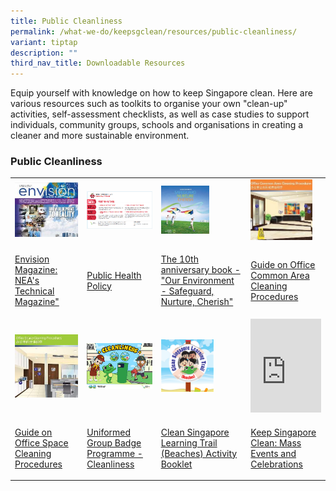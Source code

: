 ```yaml
---
title: Public Cleanliness
permalink: /what-we-do/keepsgclean/resources/public-cleanliness/
variant: tiptap
description: ""
third_nav_title: Downloadable Resources
---
```

<p>Equip yourself with knowledge on how to keep Singapore clean. Here are
various resources such as toolkits to organise your own "clean-up" activities,
self-assessment checklists, as well as case studies to support individuals,
community groups, schools and organisations in creating a cleaner and more
sustainable environment.</p>
<h3>Public Cleanliness</h3>
<table style="minWidth: 100px">
<colgroup>
<col>
<col>
<col>
<col>
</colgroup>
<tbody>
<tr>
<td rowspan="1" colspan="1">
<div class="isomer-image-wrapper">
<img style="width: 100%" height="auto" width="100%" alt="Envision Magazine" src="/images/Keep SG Clean/Downloadable Resources/05_envision_tmb_thumb200.jpg">
</div>
</td>
<td rowspan="1" colspan="1">
<div class="isomer-image-wrapper">
<img style="width: 100%" height="auto" width="100%" alt="Public Health Policy" src="/images/Keep SG Clean/Downloadable Resources/public_health_policy_tmb_thumb200.png">
</div>
</td>
<td rowspan="1" colspan="1">
<div class="isomer-image-wrapper">
<img style="width: 60%;" height="auto" width="100%" alt="04.-10-Anniversary-book" src="/images/Keep SG Clean/Downloadable Resources/04__10_anniversary_book_tmb_thumb200.jpg">
</div>
</td>
<td rowspan="1" colspan="1">
<div class="isomer-image-wrapper">
<img style="width: 88%;" height="auto" width="100%" alt="Office-common-area-cleaning-procedures" src="/images/Keep SG Clean/Downloadable Resources/86_office_common_area_cleaning_procedures_tmb_thumb200.jpg">
</div>
</td>
</tr>
<tr>
<td rowspan="1" colspan="1">
<p><a href="https://www.nea.gov.sg/corporate-functions/resources/publications/books-journals-and-magazines/envision" rel="noopener noreferrer nofollow" target="_blank">Envision Magazine: NEA's Technical Magazine"</a>
</p>
</td>
<td rowspan="1" colspan="1">
<p><a href="https://www.mewr.gov.sg/policy/caring-for-public-health" rel="noopener noreferrer nofollow" target="_blank">Public Health Policy</a>
</p>
</td>
<td rowspan="1" colspan="1">
<p><a href="https://www.nea.gov.sg/corporate-functions/resources/publications/books-journals-and-magazines/10th-anniversary-book" rel="noopener noreferrer nofollow" target="_blank">The 10th anniversary book - "Our Environment - Safeguard, Nurture, Cherish"</a>
</p>
</td>
<td rowspan="1" colspan="1">
<p><a href="https://www.nea.gov.sg/our-services/public-cleanliness/cleaning-industry/cleaning-industry" rel="noopener noreferrer nofollow" target="_blank">Guide on Office Common Area Cleaning Procedures</a>
</p>
</td>
</tr>
<tr>
<td rowspan="1" colspan="1">
<div class="isomer-image-wrapper">
<img style="width: 100%" height="auto" width="100%" alt="85.Office-Space-Cleaning" src="/images/Keep SG Clean/Downloadable Resources/85_office_space_cleaning_tmb_thumb200.jpg">
</div>
</td>
<td rowspan="1" colspan="1">
<div class="isomer-image-wrapper">
<img style="width: 100%" height="auto" width="100%" alt="Cleanliness - UG" src="/images/Keep SG Clean/Downloadable Resources/cleanliness___ug_tmb_thumb200.png">
</div>
</td>
<td rowspan="1" colspan="1">
<div class="isomer-image-wrapper">
<img style="width: 65%;" height="auto" width="100%" alt="CSLT" src="/images/Keep SG Clean/Downloadable Resources/cslt_e8f33636_72f2_485a_8cde_ece2a0cff7ef_tmb_thumb200.png">
</div>
</td>
<td rowspan="1" colspan="1">
<div class="iframe-wrapper">
<iframe height="150" width="100%" allowfullscreen="true" frameborder="0" src="https://www.youtube.com/embed/Kh21FT4jkyM?list=PLYekcPPnJa8aKlyQtWzGZeCzy3Xt1VDhR"></iframe>
</div>
</td>
</tr>
<tr>
<td rowspan="1" colspan="1">
<p><a href="https://www.nea.gov.sg/our-services/public-cleanliness/cleaning-industry/cleaning-industry" rel="noopener noreferrer nofollow" target="_blank"><u>Guide on Office Space Cleaning Procedures</u></a>
</p>
</td>
<td rowspan="1" colspan="1">
<p><a href="https://www.nea.gov.sg/docs/default-source/cgs/cleanliness---ug-badge.pdf" rel="noopener noreferrer nofollow" target="_blank">Uniformed Group Badge Programme - Cleanliness</a>
</p>
</td>
<td rowspan="1" colspan="1">
<p><a href="/files/Keep%20SG%20Clean/nea_onlinehandbook_148x210mm_fa.pdf" rel="noopener noreferrer nofollow" target="_blank">Clean Singapore Learning Trail (Beaches) Activity Booklet</a>
</p>
</td>
<td rowspan="1" colspan="1">
<p><a href="https://www.youtube.com/watch?v=vj_Eqa8-M3Q&amp;index=1&amp;list=PLYekcPPnJa8aKlyQtWzGZeCzy3Xt1VDhR" rel="noopener noreferrer nofollow" target="_blank">Keep Singapore Clean: Mass Events and Celebrations</a>
</p>
</td>
</tr>
</tbody>
</table>
<p></p>